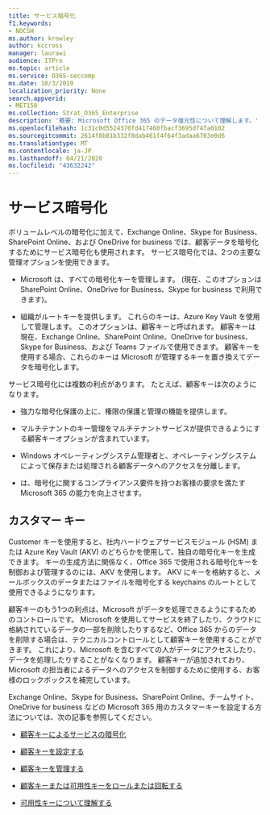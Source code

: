 ```yaml
---
title: サービス暗号化
f1.keywords:
- NOCSH
ms.author: krowley
author: kccross
manager: laurawi
audience: ITPro
ms.topic: article
ms.service: O365-seccomp
ms.date: 10/3/2019
localization_priority: None
search.appverid:
- MET150
ms.collection: Strat_O365_Enterprise
description: '概要: Microsoft Office 365 のデータ復元性について理解します。'
ms.openlocfilehash: 1c31c0d5524370fd417460fbacf3695df4fa0102
ms.sourcegitcommit: 2614f8b81b332f8dab461f4f64f3adaa6703e0d6
ms.translationtype: MT
ms.contentlocale: ja-JP
ms.lasthandoff: 04/21/2020
ms.locfileid: "43632242"
---
```

# <a name="service-encryption"></a>サービス暗号化

ボリュームレベルの暗号化に加えて、Exchange Online、Skype for Business、SharePoint Online、および OneDrive for business では、顧客データを暗号化するためにサービス暗号化も使用されます。 サービス暗号化では、2つの主要な管理オプションを使用できます。

- Microsoft は、すべての暗号化キーを管理します。 (現在、このオプションは SharePoint Online、OneDrive for Business、Skype for business で利用できます)。

- 組織がルートキーを提供します。 これらのキーは、Azure Key Vault を使用して管理します。 このオプションは、顧客キーと呼ばれます。 顧客キーは現在、Exchange Online、SharePoint Online、OneDrive for business、Skype for Business、および Teams ファイルで使用できます。 顧客キーを使用する場合、これらのキーは Microsoft が管理するキーを置き換えてデータを暗号化します。

サービス暗号化には複数の利点があります。 たとえば、顧客キーは次のようになります。

- 強力な暗号化保護の上に、権限の保護と管理の機能を提供します。

- マルチテナントのキー管理をマルチテナントサービスが提供できるようにする顧客キーオプションが含まれています。

- Windows オペレーティングシステム管理者と、オペレーティングシステムによって保存または処理される顧客データへのアクセスを分離します。

- は、暗号化に関するコンプライアンス要件を持つお客様の要求を満たす Microsoft 365 の能力を向上させます。

## <a name="customer-key"></a>カスタマー キー

Customer キーを使用すると、社内ハードウェアサービスモジュール (HSM) または Azure Key Vault (AKV) のどちらかを使用して、独自の暗号化キーを生成できます。 キーの生成方法に関係なく、Office 365 で使用される暗号化キーを制御および管理するのには、AKV を使用します。 AKV にキーを格納すると、メールボックスのデータまたはファイルを暗号化する keychains のルートとして使用できるようになります。

顧客キーのもう1つの利点は、Microsoft がデータを処理できるようにするためのコントロールです。 Microsoft を使用してサービスを終了したり、クラウドに格納されているデータの一部を削除したりするなど、Office 365 からのデータを削除する場合は、テクニカルコントロールとして顧客キーを使用することができます。 これにより、Microsoft を含むすべての人がデータにアクセスしたり、データを処理したりすることがなくなります。 顧客キーが追加されており、Microsoft の担当者によるデータへのアクセスを制御するために使用する、お客様のロックボックスを補完しています。

Exchange Online、Skype for Business、SharePoint Online、チームサイト、OneDrive for business などの Microsoft 365 用のカスタマーキーを設定する方法については、次の記事を参照してください。

- [顧客キーによるサービスの暗号化](customer-key-overview.md)

- [顧客キーを設定する](customer-key-set-up.md)

- [顧客キーを管理する](customer-key-manage.md)

- [顧客キーまたは可用性キーをロールまたは回転する](customer-key-availability-key-roll.md)

- [可用性キーについて理解する](customer-key-availability-key-understand.md)
 
